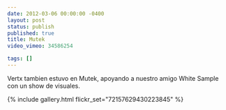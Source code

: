 ```yaml
---
date: 2012-03-06 00:00:00 -0400
layout: post
status: publish
published: true
title: Mutek
video_vimeo: 34586254

tags: []
---
```




Vertx tambien estuvo en Mutek, apoyando a nuestro amigo White Sample con un show de visuales.

{% include gallery.html flickr_set="72157629430223845" %}
